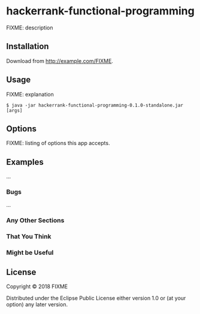 # hackerrank-functional-programming

FIXME: description

## Installation

Download from http://example.com/FIXME.

## Usage

FIXME: explanation

    $ java -jar hackerrank-functional-programming-0.1.0-standalone.jar [args]

## Options

FIXME: listing of options this app accepts.

## Examples

...

### Bugs

...

### Any Other Sections
### That You Think
### Might be Useful

## License

Copyright © 2018 FIXME

Distributed under the Eclipse Public License either version 1.0 or (at
your option) any later version.
